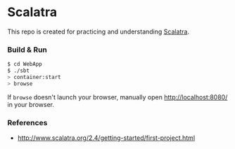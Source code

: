 # Scalatra

This repo is created for practicing and understanding 
[Scalatra](http://www.scalatra.org/).

### Build & Run ###

```sh
$ cd WebApp
$ ./sbt
> container:start
> browse
```

If `browse` doesn't launch your browser, manually open 
[http://localhost:8080/](http://localhost:8080/) in your browser.

### References ###

- http://www.scalatra.org/2.4/getting-started/first-project.html
